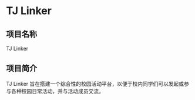 # TJ Linker

## 项目名称

TJ Linker

## 项目简介

TJ Linker 旨在搭建一个综合性的校园活动平台，以便于校内同学们可以发起或参与各种校园日常活动，并与活动成员交流。

